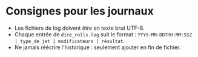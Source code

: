 # Consignes pour les journaux

- Les fichiers de log doivent être en texte brut UTF-8.
- Chaque entrée de `dice_rolls.log` suit le format : `YYYY-MM-DDTHH:MM:SSZ | type_de_jet | modificateurs | résultat`.
- Ne jamais réécrire l'historique : seulement ajouter en fin de fichier.
